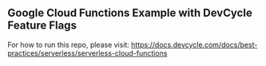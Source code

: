 ## Google Cloud Functions Example with DevCycle Feature Flags
For how to run this repo, please visit: https://docs.devcycle.com/docs/best-practices/serverless/serverless-cloud-functions